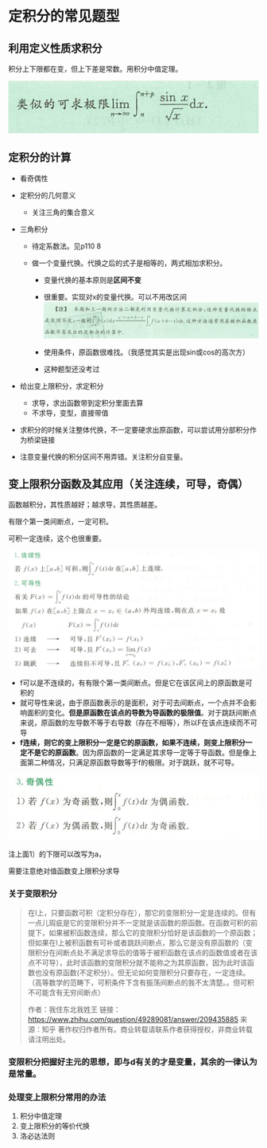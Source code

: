 # 定积分的常见题型

## 利用定义性质求积分

积分上下限都在变，但上下差是常数。用积分中值定理。

![image-20220929173213483](https://raw.githubusercontent.com/Alemdx/pic-bed/master/math3/image-20220929173213483.png)

## 定积分的计算

+ 看奇偶性

+ 定积分的几何意义

  + 关注三角的集合意义

+ 三角积分

  + 待定系数法。见p110 8

  + 做一个变量代换。代换之后的式子是相等的，两式相加求积分。

    + 变量代换的基本原则是**区间不变**
    + 很重要。实现对x的变量代换。可以不用改区间![image-20220929181241504](https://raw.githubusercontent.com/Alemdx/pic-bed/master/math3/image-20220929181241504.png)

    + 使用条件，原函数很难找。（我感觉其实是出现sin或cos的高次方）
    + 这种题型还没考过

+ 给出变上限积分，求定积分

  + 求导，求出函数带到定积分里面去算
  + 不求导，变型，直接带值

+ 求积分的时候关注整体代换，不一定要硬求出原函数，可以尝试用分部积分作为桥梁链接

+ 注意变量代换的积分区间不用弄错。关注积分自变量。

## 变上限积分函数及其应用（关注连续，可导，奇偶）

函数越积分，其性质越好；越求导，其性质越差。

有限个第一类间断点，一定可积。

可积一定连续，这个也很重要。

![image-20220929214657097](https://raw.githubusercontent.com/Alemdx/pic-bed/master/math3/image-20220929214657097.png)

+ f可以是不连续的，有有限个第一类间断点。但是它在该区间上的原函数是可积的
+ 就可导性来说，由于原函数表示的是面积，对于可去间断点，一个点并不会影响面积的变化。**但是原函数在该点的导数为导函数的极限值**。对于跳跃间断点来说，原函数的左导数不等于右导数（存在不相等），所以F在该点连续而不可导
+ **f连续，则它的变上限积分一定是它的原函数，如果不连续，则变上限积分一定不是它的原函数**。因为原函数的一定满足其求导一定等于导函数。但是像上面第二种情况，只满足原函数导数等于f的极限。对于跳跃，就不可导。

![image-20220929215901989](https://raw.githubusercontent.com/Alemdx/pic-bed/master/math3/image-20220929215901989.png)

注上面1）的下限可以改写为a，

需要注意绝对值函数变上限积分求导

 

### 关于变限积分

> 在I上，只要函数可积（定积分存在），那它的变限积分一定是连续的。但有一点儿瑕疵是它的变限积分并不一定就是该函数的原函数。在函数可积的前提下，如果被积函数连续，那么它的变限积分恰好是该函数的一个原函数；但如果在I上被积函数有可补或者跳跃间断点，那么它是没有原函数的（变限积分在间断点处不满足求导后的值等于被积函数在该点的函数值或者在该点不可导），此时该函数的变限积分就不能称之为其原函数，因为此时该函数也没有原函数(不定积分）。但无论如何变限积分只要存在，一定连续。（高等数学的范畴下，可积条件下含有振荡间断点的我不太清楚。。但可积不可能含有无穷间断点）
>
> 
>
> 作者：我住东北我姓王
> 链接：https://www.zhihu.com/question/49289081/answer/209435885
> 来源：知乎
> 著作权归作者所有。商业转载请联系作者获得授权，非商业转载请注明出处。



### 变限积分把握好主元的思想，即与d有关的才是变量，其余的一律认为是常量。



### 处理变上限积分常用的办法

1. 积分中值定理
2. 变上限积分的等价代换
3. 洛必达法则